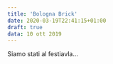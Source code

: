 ```yaml
---
title: 'Bologna Brick'
date: 2020-03-19T22:41:15+01:00
draft: true
data: 10 ott 2019
---
```


Siamo stati al festiavla...
